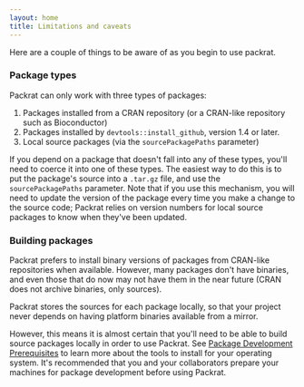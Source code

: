 ```yaml
---
layout: home
title: Limitations and caveats
---
```


Here are a couple of things to be aware of as you begin to use packrat.

### Package types

Packrat can only work with three types of packages: 

1. Packages installed from a CRAN repository (or a CRAN-like repository such as Bioconductor)
2. Packages installed by `devtools::install_github`, version 1.4 or later.
3. Local source packages (via the `sourcePackagePaths` parameter)

If you depend on a package that doesn't fall into any of these types, you'll need to coerce it into one of these types. The easiest way to do this is to put the package's source into a `.tar.gz` file, and use the `sourcePackagePaths` parameter. Note that if you use this mechanism, you will need to update the version of the package every time you make a change to the source code; Packrat relies on version numbers for local source packages to know when they've been updated.

### Building packages

Packrat prefers to install binary versions of packages from CRAN-like repositories when available. However, many packages don't have binaries, and even those that do now may not have them in the near future (CRAN does not archive binaries, only sources). 

Packrat stores the sources for each package locally, so that your project never depends on having platform binaries available from a mirror.

However, this means it is almost certain that you'll need to be able to build source packages locally in order to use Packrat. See [Package Development Prerequisites](http://www.rstudio.com/ide/docs/packages/prerequisites) to learn more about the tools to install for your operating system. It's recommended that you and your collaborators prepare your machines for package development before using Packrat.